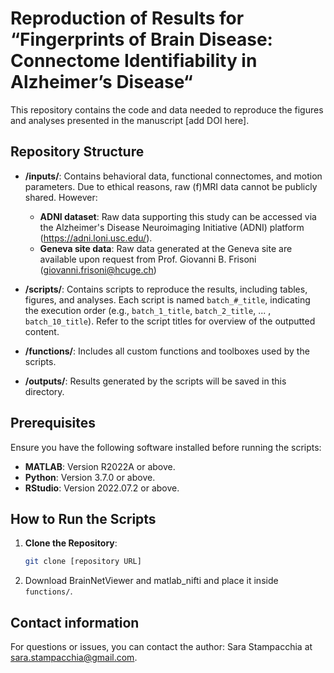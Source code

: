 # Reproduction of Results for “Fingerprints of Brain Disease: Connectome Identifiability in Alzheimer’s Disease“

This repository contains the code and data needed to reproduce the figures and analyses presented in the manuscript [add DOI here].

## Repository Structure

- **/inputs/**: Contains behavioral data, functional connectomes, and motion parameters. Due to ethical reasons, raw (f)MRI data cannot be publicly shared. However:
  - **ADNI dataset**: Raw data supporting this study can be accessed via the Alzheimer's Disease Neuroimaging Initiative (ADNI) platform (https://adni.loni.usc.edu/).
  - **Geneva site data**: Raw data generated at the Geneva site are available upon request from Prof. Giovanni B. Frisoni (giovanni.frisoni@hcuge.ch)

- **/scripts/**: Contains scripts to reproduce the results, including tables, figures, and analyses. Each script is named `batch_#_title`, indicating the execution order (e.g., `batch_1_title`, `batch_2_title`, ... , `batch_10_title`). Refer to the script titles for overview of the outputted content. 

- **/functions/**: Includes all custom functions and toolboxes used by the scripts.

- **/outputs/**: Results generated by the scripts will be saved in this directory.

## Prerequisites

Ensure you have the following software installed before running the scripts:
- **MATLAB**: Version R2022A or above.
- **Python**: Version 3.7.0 or above.
- **RStudio**: Version 2022.07.2 or above.

## How to Run the Scripts

1. **Clone the Repository**:
   ```bash
   git clone [repository URL] 
   ```
2. Download BrainNetViewer and matlab_nifti and place it inside `functions/`.

## Contact information

For questions or issues, you can contact the author: Sara Stampacchia at sara.stampacchia@gmail.com.






